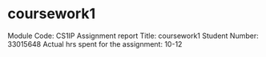 # coursework1
Module Code: CS1IP
Assignment report Title: coursework1
Student Number: 33015648
Actual hrs spent for the assignment: 10-12
